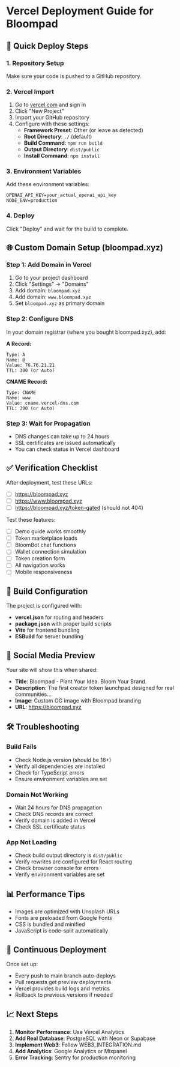 # Vercel Deployment Guide for Bloompad

## 🚀 Quick Deploy Steps

### 1. Repository Setup
Make sure your code is pushed to a GitHub repository.

### 2. Vercel Import
1. Go to [vercel.com](https://vercel.com) and sign in
2. Click "New Project"
3. Import your GitHub repository
4. Configure with these settings:
   - **Framework Preset**: Other (or leave as detected)
   - **Root Directory**: `./` (default)
   - **Build Command**: `npm run build`
   - **Output Directory**: `dist/public`
   - **Install Command**: `npm install`

### 3. Environment Variables
Add these environment variables:
```
OPENAI_API_KEY=your_actual_openai_api_key
NODE_ENV=production
```

### 4. Deploy
Click "Deploy" and wait for the build to complete.

## 🌐 Custom Domain Setup (bloompad.xyz)

### Step 1: Add Domain in Vercel
1. Go to your project dashboard
2. Click "Settings" → "Domains"
3. Add domain: `bloompad.xyz`
4. Add domain: `www.bloompad.xyz`
5. Set `bloompad.xyz` as primary domain

### Step 2: Configure DNS
In your domain registrar (where you bought bloompad.xyz), add:

**A Record:**
```
Type: A
Name: @
Value: 76.76.21.21
TTL: 300 (or Auto)
```

**CNAME Record:**
```
Type: CNAME
Name: www
Value: cname.vercel-dns.com
TTL: 300 (or Auto)
```

### Step 3: Wait for Propagation
- DNS changes can take up to 24 hours
- SSL certificates are issued automatically
- You can check status in Vercel dashboard

## ✅ Verification Checklist

After deployment, test these URLs:
- [ ] https://bloompad.xyz
- [ ] https://www.bloompad.xyz
- [ ] https://bloompad.xyz/token-gated (should not 404)

Test these features:
- [ ] Demo guide works smoothly
- [ ] Token marketplace loads
- [ ] BloomBot chat functions
- [ ] Wallet connection simulation
- [ ] Token creation form
- [ ] All navigation works
- [ ] Mobile responsiveness

## 🔧 Build Configuration

The project is configured with:
- **vercel.json** for routing and headers
- **package.json** with proper build scripts
- **Vite** for frontend bundling
- **ESBuild** for server bundling

## 📱 Social Media Preview

Your site will show this when shared:
- **Title**: Bloompad - Plant Your Idea. Bloom Your Brand.
- **Description**: The first creator token launchpad designed for real communities...
- **Image**: Custom OG image with Bloompad branding
- **URL**: https://bloompad.xyz

## 🛠️ Troubleshooting

### Build Fails
- Check Node.js version (should be 18+)
- Verify all dependencies are installed
- Check for TypeScript errors
- Ensure environment variables are set

### Domain Not Working
- Wait 24 hours for DNS propagation
- Check DNS records are correct
- Verify domain is added in Vercel
- Check SSL certificate status

### App Not Loading
- Check build output directory is `dist/public`
- Verify rewrites are configured for React routing
- Check browser console for errors
- Verify environment variables are set

## 📊 Performance Tips

- Images are optimized with Unsplash URLs
- Fonts are preloaded from Google Fonts
- CSS is bundled and minified
- JavaScript is code-split automatically

## 🔄 Continuous Deployment

Once set up:
- Every push to main branch auto-deploys
- Pull requests get preview deployments
- Vercel provides build logs and metrics
- Rollback to previous versions if needed

## 📈 Next Steps

1. **Monitor Performance**: Use Vercel Analytics
2. **Add Real Database**: PostgreSQL with Neon or Supabase
3. **Implement Web3**: Follow WEB3_INTEGRATION.md
4. **Add Analytics**: Google Analytics or Mixpanel
5. **Error Tracking**: Sentry for production monitoring